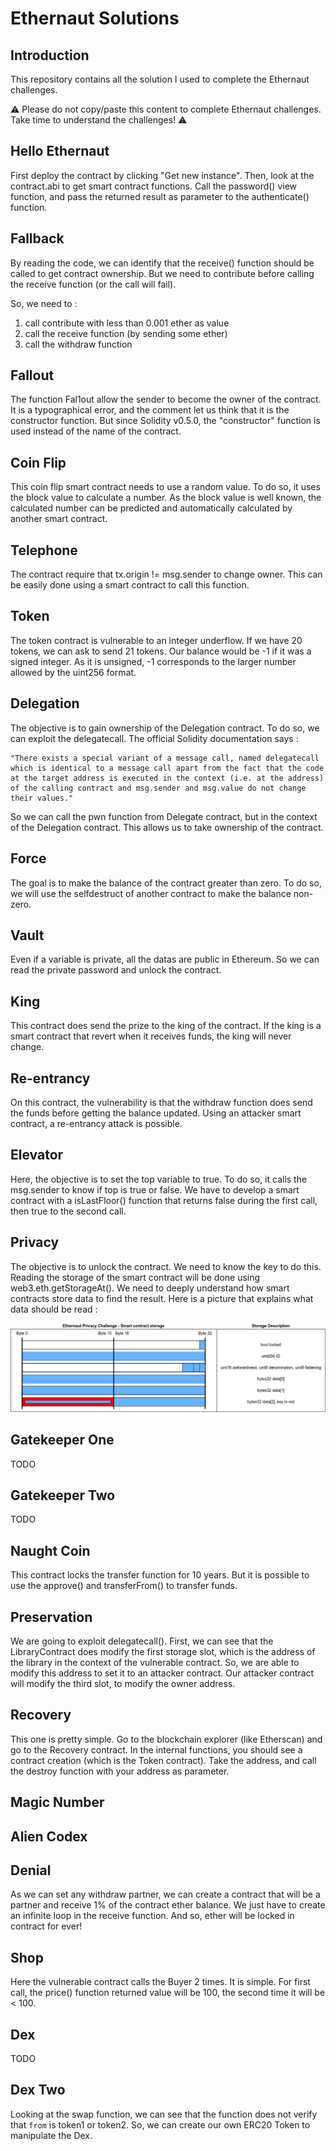 # Ethernaut Solutions
## Introduction
This repository contains all the solution I used to complete the Ethernaut challenges.

:warning: Please do not copy/paste this content to complete Ethernaut challenges. Take time to understand the challenges! :warning:

## Hello Ethernaut
First deploy the contract by clicking "Get new instance".
Then, look at the contract.abi to get smart contract functions.
Call the password() view function, and pass the returned result as parameter to the authenticate() function.

## Fallback
By reading the code, we can identify that the receive() function should be called to get contract ownership. But we need to contribute before calling the receive function (or the call will fail).

So, we need to :
 1. call contribute with less than 0.001 ether as value
 2. call the receive function (by sending some ether)
 3. call the withdraw function

## Fallout
The function Fal1out allow the sender to become the owner of the contract. It is a typographical error, and the comment let us think that it is the constructor function.
But since Solidity v0.5.0, the "constructor" function is used instead of the name of the contract.

## Coin Flip
This coin flip smart contract needs to use a random value. To do so, it uses the block value to calculate a number. As the block value is well known, the calculated number can be predicted and automatically calculated by another smart contract.


## Telephone
The contract require that tx.origin != msg.sender to change owner. This can be easily done using a smart contract to call this function.

## Token
The token contract is vulnerable to an integer underflow. If we have 20 tokens, we can ask to send 21 tokens. Our balance would be -1 if it was a signed integer. As it is unsigned, -1 corresponds to the larger number allowed by the uint256 format.

## Delegation
The objective is to gain ownership of the Delegation contract. To do so, we can exploit the delegatecall. The official Solidity documentation says : 
```
"There exists a special variant of a message call, named delegatecall which is identical to a message call apart from the fact that the code at the target address is executed in the context (i.e. at the address) of the calling contract and msg.sender and msg.value do not change their values."
```
So we can call the pwn function from Delegate contract, but in the context of the Delegation contract. This allows us to take ownership of the contract.


## Force
The goal is to make the balance of the contract greater than zero. To do so, we will use the selfdestruct of another contract to make the balance non-zero.


## Vault
Even if a variable is private, all the datas are public in Ethereum. So we can read the private password and unlock the contract.

## King
This contract does send the prize to the king of the contract. If the king is a smart contract that revert when it receives funds, the king will never change.

## Re-entrancy
On this contract, the vulnerability is that the withdraw function does send the funds before getting the balance updated. Using an attacker smart contract, a re-entrancy attack is possible.


## Elevator
Here, the objective is to set the top variable to true. To do so, it calls the msg.sender to know if top is true or false. We have to develop a smart contract with a isLastFloor() function that returns false during the first call, then true to the second call.

## Privacy
The objective is to unlock the contract. We need to know the key to do this.
Reading the storage of the smart contract will be done using web3.eth.getStorageAt(). We need to deeply understand how smart contracts store data to find the result.
Here is a picture that explains what data should be read :

![Privacy contract storage](images/Privacy.png)

## Gatekeeper One

TODO

## Gatekeeper Two

TODO

## Naught Coin
This contract locks the transfer function for 10 years. But it is possible to use the approve() and transferFrom() to transfer funds.



## Preservation
We are going to exploit delegatecall(). First, we can see that the LibraryContract does modify the first storage slot, which is the address of the library in the context of the vulnerable contract. So, we are able to modify this address to set it to an attacker contract. Our attacker contract will modify the third slot, to modify the owner address.


## Recovery

This one is pretty simple. Go to the blockchain explorer (like Etherscan) and go to the Recovery contract. In the internal functions, you should see a contract creation (which is the Token contract). Take the address, and call the destroy function with your address as parameter.


## Magic Number

## Alien Codex

## Denial
As we can set any withdraw partner, we can create a contract that will be a partner and receive 1% of the contract ether balance. We just have to create an infinite loop in the receive function. And so, ether will be locked in contract for ever!

## Shop
Here the vulnerable contract calls the Buyer 2 times. It is simple. For first call, the price() function returned value will be 100, the second time it will be < 100.

## Dex
TODO


## Dex Two
Looking at the swap function, we can see that the function does not verify that `from` is token1 or token2. So, we can create our own ERC20 Token to manipulate the Dex.


